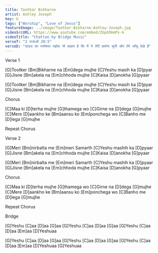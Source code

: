 ```yaml
---
title: Tootkar Bikharne
artist: Ashley Joseph
key: G
tags: ["Worship", "Love of Jesus"]
featureImage: ../image/Tootkar-Bikharne-Ashley-Joseph.jpg
videoSrcURL: https://www.youtube.com/embed/ZGpXOkmPv-k
videoTitle: "Chattan by Bridge Music"
verseT: "2 राजाओं 20:5"
verseD: "दाऊद का परमेश्‍वर यहोवा यों कहता है कि मैं ने तेरी प्रार्थना सुनी और तेरे आँसू देखे हैं"
---
```


Verse 1

[G]Tootker [Bm]Bikharne na [Em]dega mujhe
[C]Yeshu masih ka [D]pyar
[G]Jisne [Bm]akela na [Em]chhoda mujhe
[C]Kaisa [D]anokha [G]pyaar

[G]Tootker [Bm]Bikharne na [Em]dega mujhe
[C]Yeshu masih ka [D]pyar
[G]Jisne [Bm]akela na [Em]chhoda mujhe
[C]Kaisa [D]anokha [G]pyaar

Chorus

[C]Maa ki [D]terha mujhe [G]thamega wo
[C]Girne na [D]dega [G]mujhe
[C]Mere [D]aankho ke [Bm]aansu ko [Em]ponchega wo
[C]Banho me [D]lega [G]mujhe

Repeat Chorus

Verse 2 

[G]Meri [Bm]nirbalta me [Em]meri Samarth
[C]Yeshu mashih ka [D]pyaar
[G]Jisne [Bm]akela na [Em]chhoda mujhe
[C]Kaisa [D]anokha [G]pyaar 

[G]Meri [Bm]nirbalta me [Em]meri Samarth
[C]Yeshu mashih ka [D]pyaar
[G]Jisne [Bm]akela na [Em]chhoda mujhe
[C]Kaisa [D]anokha [G]pyaar 

Chorus

[C]Maa ki [D]terha mujhe [G]thamega wo
[C]Girne na [D]dega [G]mujhe
[C]Mere [D]aankho ke [Bm]aansu ko [Em]ponchega wo
[C]Banho me [D]lega [G]mujhe

Repeat Chorus

Bridge

[G]Yeshu [C]aa  [D]aa [G]aa
[G]Yeshu [C]aa  [D]aa [G]aa
[G]Yeshu [C]aa  [D]aa [Em]aa 
[D]Yeshuaa 

[G]Yeshu [C]aa  [D]aa [G]aa
[G]Yeshu [C]aa  [D]aa [G]aa
[G]Yeshu [C]aa  [D]aa [Em]aa 
[D]Yeshuaa [G]Yeshuaa